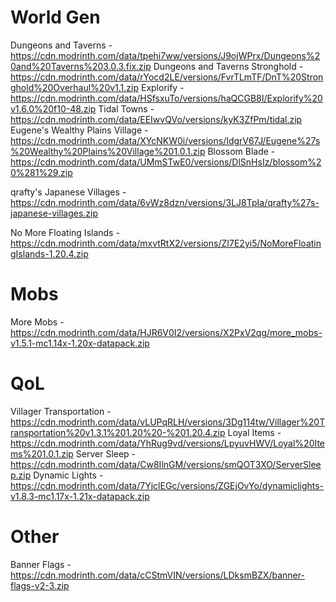 # World Gen
Dungeons and Taverns - https://cdn.modrinth.com/data/tpehi7ww/versions/J9ojWPrx/Dungeons%20and%20Taverns%203.0.3.fix.zip
Dungeons and Taverns Stronghold - https://cdn.modrinth.com/data/rYocd2LE/versions/FvrTLmTF/DnT%20Stronghold%20Overhaul%20v1.1.zip
Explorify - https://cdn.modrinth.com/data/HSfsxuTo/versions/haQCGB8I/Explorify%20v1.6.0%20f10-48.zip
Tidal Towns - https://cdn.modrinth.com/data/EEIwvQVo/versions/kyK3ZfPm/tidal.zip
Eugene's Wealthy Plains Village - https://cdn.modrinth.com/data/XYcNKW0i/versions/IdgrV67J/Eugene%27s%20Wealthy%20Plains%20Village%201.0.1.zip
Blossom Blade - https://cdn.modrinth.com/data/UMmSTwE0/versions/DlSnHsIz/blossom%20%281%29.zip

qrafty's Japanese Villages - https://cdn.modrinth.com/data/6vWz8dzn/versions/3LJ8TpIa/qrafty%27s-japanese-villages.zip

No More Floating Islands - https://cdn.modrinth.com/data/mxvtRtX2/versions/ZI7E2yi5/NoMoreFloatingIslands-1.20.4.zip

# Mobs
More Mobs - https://cdn.modrinth.com/data/HJR6V0I2/versions/X2PxV2qg/more_mobs-v1.5.1-mc1.14x-1.20x-datapack.zip

# QoL
Villager Transportation - https://cdn.modrinth.com/data/vLUPqRLH/versions/3Dg114tw/Villager%20Transportation%20v1.3.1%201.20%20-%201.20.4.zip
Loyal Items - https://cdn.modrinth.com/data/YhRug9vd/versions/LpyuvHWV/Loyal%20Items%201.0.1.zip
Server Sleep - https://cdn.modrinth.com/data/Cw8IlnGM/versions/smQOT3XO/ServerSleep.zip
Dynamic Lights - https://cdn.modrinth.com/data/7YjclEGc/versions/ZGEjOvYo/dynamiclights-v1.8.3-mc1.17x-1.21x-datapack.zip

# Other
Banner Flags - https://cdn.modrinth.com/data/cCStmVIN/versions/LDksmBZX/banner-flags-v2-3.zip